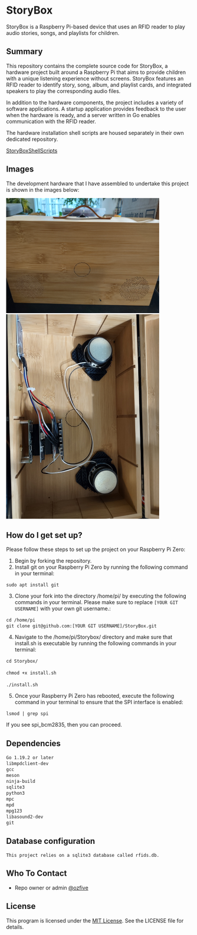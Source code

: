 # StoryBox

StoryBox is a Raspberry Pi-based device that uses an RFID reader to play audio stories, songs, and playlists for children.

## Summary

This repository contains the complete source code for StoryBox, a hardware project built around a Raspberry Pi that aims to provide children with a unique listening experience without screens. StoryBox features an RFID reader to identify story, song, album, and playlist cards, and integrated speakers to play the corresponding audio files.

In addition to the hardware components, the project includes a variety of software applications. A startup application provides feedback to the user when the hardware is ready, and a server written in Go enables communication with the RFID reader.

The hardware installation shell scripts are housed separately in their own dedicated repository.

[StoryBoxShellScripts](https://github.com/ozfive/StoryBoxShellScripts)

## Images
The development hardware that I have assembled to undertake this project is shown in the images below:

<img src="https://github.com/ozfive/StoryBox/blob/main/github/Box-Front.jpg" alt=“Box-Front” width="415px" height="311">

<img src="https://github.com/ozfive/StoryBox/blob/main/github/Box-Internal.jpg" alt=“Box-Internal” width="415" height="553">

## How do I get set up?

Please follow these steps to set up the project on your Raspberry Pi Zero:

1. Begin by forking the repository.
2. Install git on your Raspberry Pi Zero by running the following command in your terminal:

```shell
sudo apt install git
```

3. Clone your fork into the directory /home/pi/ by executing the following commands in your terminal. Please make sure to replace `[YOUR GIT USERNAME]` with your own git username.:

```shell
cd /home/pi
git clone git@github.com:[YOUR GIT USERNAME]/StoryBox.git
```

4. Navigate to the /home/pi/Storybox/ directory and make sure that install.sh is executable by running the following commands in your terminal:

```shell
cd Storybox/

chmod +x install.sh

./install.sh
```

5. Once your Raspberry Pi Zero has rebooted, execute the following command in your terminal to ensure that the SPI interface is enabled:

```shell
lsmod | grep spi
```

If you see spi_bcm2835, then you can proceed.
	
## Dependencies

	Go 1.19.2 or later
	libmpdclient-dev
	gcc
	meson
	ninja-build
	sqlite3
	python3
	mpc
	mpd
	mpg123
	libasound2-dev
	git

## Database configuration

	This project relies on a sqlite3 database called rfids.db.

## Who To Contact

* Repo owner or admin [@ozfive](https://github.com/ozfive)

## License
This program is licensed under the [MIT License](https://opensource.org/license/mit/). See the LICENSE file for details.